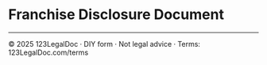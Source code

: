 # Franchise Disclosure Document

---

© 2025 123LegalDoc · DIY form · Not legal advice · Terms: 123LegalDoc.com/terms
